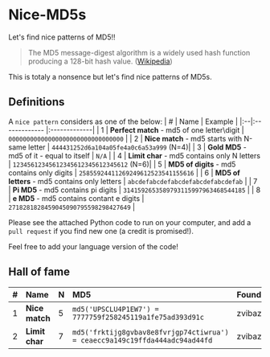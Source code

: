 # Nice-MD5s
Let's find nice patterns of MD5!!

> The MD5 message-digest algorithm is a widely used hash function producing a 128-bit hash value. ([Wikipedia](https://en.wikipedia.org/wiki/MD5))

This is totaly a nonsence but let's find nice patterns of MD5s.


## Definitions

A `nice pattern` considers as one of the below:
| # | Name | Example | 
|:--|:------------- |:-------------| 
| 1 | **Perfect match** - md5 of one letter\digit | `00000000000000000000000000000000` | 
| 2 | **Nice match** - md5 starts with N-same letter | `444431252d6a104a05fe4a0c6a53a999` (N=4)| 
| 3 | **Gold MD5** - md5 of it - equal to itself | `N/A` | 
| 4 | **Limit char** - md5 contains only N letters | `12345612345612345612345612345612` (N=6)| 
| 5 | **MD5 of digits** - md5 contains only digits | `25855924411269249612523541155616` | 
| 6 | **MD5 of letters** - md5 contains only letters | `abcdefabcdefabcdefabcdefabcdefab` |
| 7 | **Pi MD5** - md5 contains pi digits | `3141592653589793115997963468544185` |
| 8 | **e MD5** - md5 contains contant e digits | `2718281828459045090795598298427649` |

Please see the attached Python code to run on your computer, and add a `pull request` if you find new one (a credit is promised!).

Feel free to add your language version of the code!

## Hall of fame

| # | Name | N | MD5 | Founder | 
|:--|:------------- |:---|:-------------|:-------------| 
| 1 | **Nice match** | 5 |`md5('UPSCLU4P1EW7') = 7777759f258245119a1fe75ad393d91c` |zvibazak |
| 2 | **Limit char** | 7 |`md5('frktijg8gvbav8e8fvrjgp74ctiwrua') = ceaecc9a149c19ffda444adc94ad44fd`|zvibazak |
